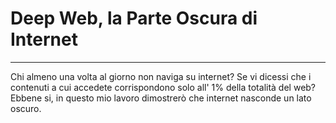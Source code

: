 # Deep Web, la Parte Oscura di Internet
---

Chi almeno una volta al giorno non naviga su internet? Se vi dicessi che i contenuti a cui accedete corrispondono solo all' 1% della totalità del web?
Ebbene si, in questo mio lavoro dimostrerò che internet nasconde un lato oscuro.